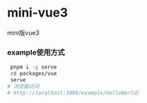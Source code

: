 # mini-vue3

mini版vue3

### example使用方式

``` bash
 pnpm i -g serve
 cd packages/vue
 serve
# 浏览器访问
# http://localhost:3000/example/helloWorld/
```
